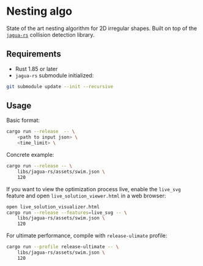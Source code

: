 # Nesting algo

State of the art nesting algorithm for 2D irregular shapes.
Built on top of the [`jagua-rs`](https://github.com/JeroenGar/jagua-rs) collision detection library.

## Requirements
- Rust 1.85 or later
- `jagua-rs` submodule initialized:
```bash
git submodule update --init --recursive
```

## Usage

Basic format:
```bash
cargo run --release  -- \
    <path to input json> \
    <time_limit> \
```

Concrete example:
```bash
cargo run --release -- \
    libs/jagua-rs/assets/swim.json \
    120
```

If you want to view the optimization process live, enable the `live_svg` feature and open `live_solution_viewer.html` in a web browser:

```bash
open live_solution_visualizer.html
cargo run --release --features=live_svg -- \
    libs/jagua-rs/assets/swim.json \
    120
```

For ultimate performance, compile with `release-ulimate` profile:
```bash
cargo run --profile release-ultimate -- \
    libs/jagua-rs/assets/swim.json \
    120
```